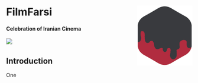 # FilmFarsi <img src="man/figure/logo.png" align="right" width="150" />

<!-- badges: start -->
#### Celebration of Iranian Cinema
<!-- badges: end -->

[![](https://img.shields.io/badge/github%20version-0.0.1-success.svg?color=orange&style=for-the-badge)](https://github.com/FarhadPishgar/FilmFarsi)

## Introduction

One
